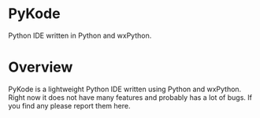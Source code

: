 # PyKode
Python IDE written in Python and wxPython.

# Overview
PyKode is a lightweight Python IDE written using
Python and wxPython. Right now it does not have
many features and probably has a lot of bugs. If
you find any please report them here.
